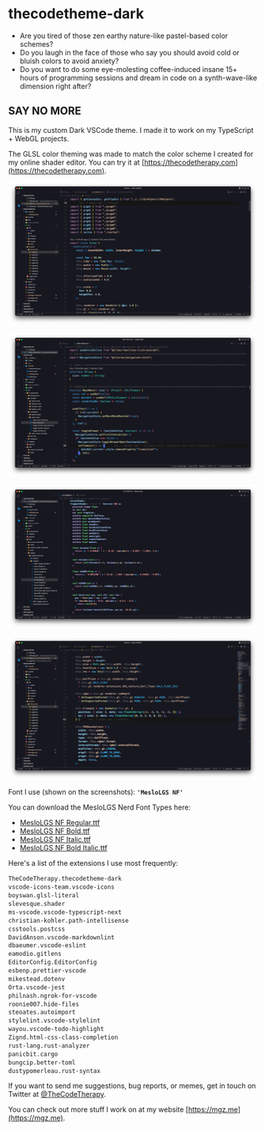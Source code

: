 # thecodetheme-dark

- Are you tired of those zen earthy nature-like pastel-based color schemes?
- Do you laugh in the face of those who say you should avoid cold or bluish colors to avoid anxiety?
- Do you want to do some eye-molesting coffee-induced insane 15+ hours of programming sessions and dream in code on a synth-wave-like dimension right after?

## SAY NO MORE

This is my custom Dark VSCode theme. I made it to work on my TypeScript + WebGL projects.

The GLSL color theming was made to match the color scheme I created for my online shader editor. You can try it at [https://thecodetherapy.com](https://thecodetherapy.com).

![TheCodeTheme Dark screenshot 1](https://raw.githubusercontent.com/TheCodeTherapy/thecodetheme-dark/main/screenshots/screenshot_01.png)

![TheCodeTheme Dark screenshot 2](https://raw.githubusercontent.com/TheCodeTherapy/thecodetheme-dark/main/screenshots/screenshot_02.png)

![TheCodeTheme Dark screenshot 3](https://raw.githubusercontent.com/TheCodeTherapy/thecodetheme-dark/main/screenshots/screenshot_03.png)

![TheCodeTheme Dark screenshot 4](https://raw.githubusercontent.com/TheCodeTherapy/thecodetheme-dark/main/screenshots/screenshot_04.png)

Font I use (shown on the screenshots): **`'MesloLGS NF'`**

You can download the MesloLGS Nerd Font Types here:

- [MesloLGS NF Regular.ttf](https://github.com/TheCodeTherapy/thecodetheme-dark/raw/main/fonts/MesloLGS%20NF%20Regular.ttf)
- [MesloLGS NF Bold.ttf](https://github.com/TheCodeTherapy/thecodetheme-dark/raw/main/fonts/MesloLGS%20NF%20Bold.ttf)
- [MesloLGS NF Italic.ttf](https://github.com/TheCodeTherapy/thecodetheme-dark/raw/main/fonts/MesloLGS%20NF%20Italic.ttf)
- [MesloLGS NF Bold Italic.ttf](https://github.com/TheCodeTherapy/thecodetheme-dark/raw/main/fonts/MesloLGS%20NF%20Bold%20Italic.ttf)

Here's a list of the extensions I use most frequently:

```bash
TheCodeTherapy.thecodetheme-dark
vscode-icons-team.vscode-icons
boyswan.glsl-literal
slevesque.shader
ms-vscode.vscode-typescript-next
christian-kohler.path-intellisense
csstools.postcss
DavidAnson.vscode-markdownlint
dbaeumer.vscode-eslint
eamodio.gitlens
EditorConfig.EditorConfig
esbenp.prettier-vscode
mikestead.dotenv
Orta.vscode-jest
philnash.ngrok-for-vscode
roonie007.hide-files
steoates.autoimport
stylelint.vscode-stylelint
wayou.vscode-todo-highlight
Zignd.html-css-class-completion
rust-lang.rust-analyzer
panicbit.cargo
bungcip.better-toml
dustypomerleau.rust-syntax
```

If you want to send me suggestions, bug reports, or memes, get in touch on Twitter at [@TheCodeTherapy](https://twitter.com/TheCodeTherapy).

You can check out more stuff I work on at my website [https://mgz.me](https://mgz.me).
